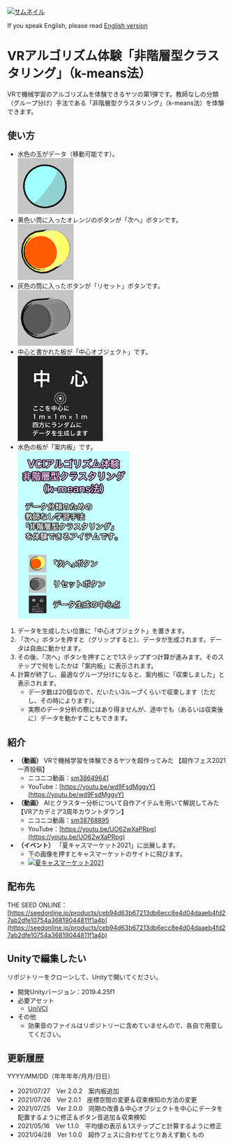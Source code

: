 [![](./Thumbnail/thumbnail3.webp "サムネイル")](./Thumbnail/thumbnail3.webp)

If you speak English, please read [English version](./README-en.md)

# VRアルゴリズム体験「非階層型クラスタリング」（k-means法）

VRで機械学習のアルゴリズムを体験できるヤツの第1弾です。教師なしの分類（グループ分け）手法である「非階層型クラスタリング」（k-means法）を体験できます。


## 使い方

- 水色の玉がデータ（移動可能です）。  
	[<img src="./Documents/Data.png" title="データ" width="128px" />](./Documents/Data.png)
- 黄色い筒に入ったオレンジのボタンが「次へ」ボタンです。  
	[<img src="./Documents/次へボタン.png" title="「次へ」ボタン" width="128px" />](./Documents/次へボタン.png)
- 灰色の筒に入ったボタンが「リセット」ボタンです。  
	[<img src="./Documents/リセットボタン.png" title="「リセット」ボタン" width="128px" />](./Documents/リセットボタン.png)
- 中心と書かれた板が「中心オブジェクト」です。  
	[<img src="./VciAlgorithmicExperienceClustering/Assets/Images/Center.png" title="中心オブジェクト" width="195px" />](./VciAlgorithmicExperienceClustering/Assets/Images/Center.png)
- 水色の板が「案内板」です。  
	[<img src="./VciAlgorithmicExperienceClustering/Assets/Images/Explanation-1.png" title="案内板" width="256px" />](./VciAlgorithmicExperienceClustering/Assets/Images/Explanation-1.png)

1. データを生成したい位置に「中心オブジェクト」を置きます。
1. 「次へ」ボタンを押すと（グリップすると）、データが生成されます。データは自由に動かせます。
1. その後、「次へ」ボタンを押すことで1ステップずつ計算が進みます。そのステップで何をしたかは「案内板」に表示されます。
1. 計算が終了し、最適なグループ分けになると、案内板に「収束しました」と表示されます。
	- データ数は20個なので、だいたい3ループくらいで収束します（ただし、その時によります）。
	- 実際のデータ分析の際にはあり得ませんが、途中でも（あるいは収束後に）データを動かすこともできます。


## 紹介

- **（動画）** VRで機械学習を体験できるヤツを超作ってみた 【超作フェス2021一斉投稿】
	- ニコニコ動画：[sm38649641](https://www.nicovideo.jp/watch/sm38649641)
	- YouTube：[https://youtu.be/wd9FsdMggvY](https://youtu.be/wd9FsdMggvY)
- **（動画）** AIとクラスター分析について自作アイテムを用いて解説してみた 【VRアカデミア3周年カウントダウン】
	- ニコニコ動画：[sm38768895](https://www.nicovideo.jp/watch/sm38768895)
	- YouTube：[https://youtu.be/UO62wXaPRpg](https://youtu.be/UO62wXaPRpg)
- **（イベント）** 「夏キャスマーケット2021」に出展します。
	- 下の画像を押すとキャスマーケットのサイトに飛びます。
	- [<img src="https://id.pokemori.jp/virtualcast-fes/market5/images/virtualcast-fes-market5-poster-wide.png" title="夏キャスマーケット2021" width="640px" />](https://id.pokemori.jp/virtualcast-fes/market5/)


## 配布先

THE SEED ONLINE：[https://seedonline.jp/products/ceb94d63b67213db6ecc8e4d04daaeb4fd27ab2dfe10754a36819044811f1a4b](https://seedonline.jp/products/ceb94d63b67213db6ecc8e4d04daaeb4fd27ab2dfe10754a36819044811f1a4b)


## Unityで編集したい

リポジトリーをクローンして、Unityで開いてください。

- 開発Unityバージョン：2019.4.25f1
- 必要アセット
	- [UniVCI](https://github.com/virtual-cast/VCI)
- その他
	- 効果音のファイルはリポジトリーに含めていませんので、各自で用意してください。


## 更新履歴

YYYY/MM/DD（年年年年/月月/日日）

- 2021/07/27　Ver 2.0.2　案内板追加
- 2021/07/26　Ver 2.0.1　座標空間の変更＆収束検知の方法の変更
- 2021/07/25　Ver 2.0.0　同期の改善＆中心オブジェクトを中心にデータを配置するように修正＆ボタン音追加＆収束検知
- 2021/05/16　Ver 1.1.0　平均値の表示＆1ステップごと計算するように修正
- 2021/04/28　Ver 1.0.0　超作フェスに合わせてとりあえず動くもの
